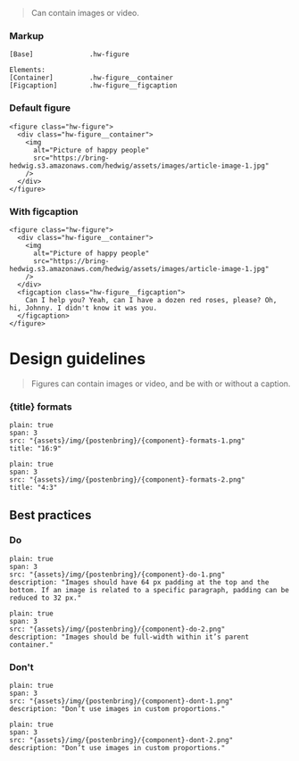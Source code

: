 

> Can contain images or video.



### Markup
```code
[Base]              .hw-figure

Elements:
[Container]         .hw-figure__container
[Figcaption]        .hw-figure__figcaption
```




### Default figure

```html|span-3
<figure class="hw-figure">
  <div class="hw-figure__container">
    <img
      alt="Picture of happy people"
      src="https://bring-hedwig.s3.amazonaws.com/hedwig/assets/images/article-image-1.jpg"
    />
  </div>
</figure>
```

### With figcaption
```html|span-3
<figure class="hw-figure">
  <div class="hw-figure__container">
    <img
      alt="Picture of happy people"
      src="https://bring-hedwig.s3.amazonaws.com/hedwig/assets/images/article-image-1.jpg"
    />
  </div>
  <figcaption class="hw-figure__figcaption">
    Can I help you? Yeah, can I have a dozen red roses, please? Oh, hi, Johnny. I didn't know it was you. 
  </figcaption>
</figure>
```




# Design guidelines

> Figures can contain images or video, and be with or without a caption. 



### {title} formats
```image
plain: true
span: 3
src: "{assets}/img/{postenbring}/{component}-formats-1.png"
title: "16:9"
```
```image
plain: true
span: 3
src: "{assets}/img/{postenbring}/{component}-formats-2.png"
title: "4:3"
```





## Best practices

### Do

```image
plain: true
span: 3
src: "{assets}/img/{postenbring}/{component}-do-1.png"
description: "Images should have 64 px padding at the top and the bottom. If an image is related to a specific paragraph, padding can be reduced to 32 px."
```
```image
plain: true
span: 3
src: "{assets}/img/{postenbring}/{component}-do-2.png"
description: "Images should be full-width within it’s parent container."
```

### Don't
  
```image
plain: true
span: 3
src: "{assets}/img/{postenbring}/{component}-dont-1.png"
description: "Don’t use images in custom proportions."
```
```image
plain: true
span: 3
src: "{assets}/img/{postenbring}/{component}-dont-2.png"
description: "Don’t use images in custom proportions."
```